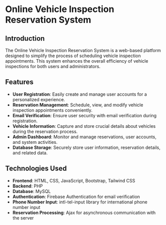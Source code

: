 
# Online Vehicle Inspection Reservation System

## Introduction

The Online Vehicle Inspection Reservation System is a web-based platform designed to simplify the process of scheduling vehicle inspection appointments. This system enhances the overall efficiency of vehicle inspections for both users and administrators.

## Features

- **User Registration**: Easily create and manage user accounts for a personalized experience.
- **Reservation Management**: Schedule, view, and modify vehicle inspection appointments conveniently.
- **Email Verification**: Ensure user security with email verification during registration.
- **Vehicle Information**: Capture and store crucial details about vehicles during the reservation process.
- **Admin Dashboard**: Monitor and manage reservations, user accounts, and system activities.
- **Database Storage**: Securely store user information, reservation details, and related data.

## Technologies Used

- **Frontend**: HTML, CSS, JavaScript, Bootstrap, Tailwind CSS
- **Backend**: PHP
- **Database**: MySQL
- **Authentication**: Firebase Authentication for email verification
- **Phone Number Input**: intl-tel-input library for international phone number input
- **Reservation Processing**: Ajax for asynchronous communication with the server
